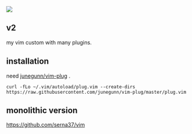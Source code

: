 <img src="https://img.shields.io/badge/-Vim-019733.svg?logo=vim&style=flat">

## v2
my vim custom with many plugins.

## installation
need [junegunn/vim-plug](https://github.com/junegunn/vim-plug) .
```
curl -fLo ~/.vim/autoload/plug.vim --create-dirs https://raw.githubusercontent.com/junegunn/vim-plug/master/plug.vim
```

## monolithic version
https://github.com/serna37/vim
